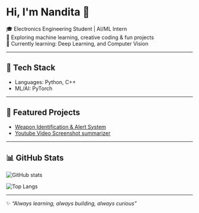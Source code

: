 # Hi, I'm Nandita 👋  

🎓 Electronics Engineering Student | AI/ML Intern  
🚀 Exploring machine learning, creative coding & fun projects  
🌱 Currently learning: Deep Learning, and Computer Vision

---

## 🔧 Tech Stack  
- Languages: Python, C++
- ML/AI: PyTorch 

---

## 📌 Featured Projects  
- [Weapon Identification & Alert System]([https://github.com/yourrepo](https://github.com/NandithaDev/weapon-detection))  
- [Youtube Video Screenshot summarizer]([https://github.com/yourrepo](https://github.com/NandithaDev/screenshots))  


---

## 📊 GitHub Stats  
![GitHub stats](https://github-readme-stats.vercel.app/api?username=NandithaDev&show_icons=true&theme=radical)  

![Top Langs](https://github-readme-stats.vercel.app/api/top-langs/?username=NandithaDev&layout=compact&theme=radical)  

---

✨ _“Always learning, always building, always curious”_
